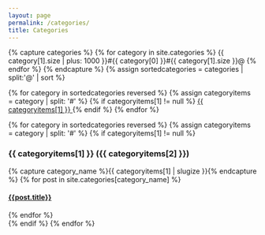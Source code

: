 ```yaml
---
layout: page
permalink: /categories/
title: Categories
---
```


<div>
  <span class="all-categories">
  {% capture categories %}
    {% for category in site.categories %}
      {{ category[1].size | plus: 1000 }}#{{ category[0] }}#{{ category[1].size }}@
    {% endfor %}
  {% endcapture %}
  {% assign sortedcategories = categories | split:'@' | sort %}

  {% for category in sortedcategories reversed %}
    {% assign categoryitems = category | split: '#' %}
    {% if categoryitems[1] != null %}
      <a href="{{site.baseurl}}/categories/#{{ categoryitems[1] | slugize }}">
        {{ categoryitems[1] }}
      </a>
    {% endif %}
  {% endfor %}
  </span>
</div>

<div id="archives">
  {% for category in sortedcategories reversed %}
    {% assign categoryitems = category | split: '#' %}
    {% if categoryitems[1] != null %}
      <div class="archive-group">
        <a name="{{ categoryitems[1] | slugize }}"></a>
        <h3 class="category-head">{{ categoryitems[1] }} ({{ categoryitems[2] }})</h3>
        <div class="category-posts">
        {% capture category_name %}{{ categoryitems[1] | slugize }}{% endcapture %}
        {% for post in site.categories[category_name] %}
        <article class="archive-item">
          <h4>
            <a href="{{ site.baseurl }}{{ post.url }}">
              {{post.title}}
            </a>
          </h4>
        </article>
        {% endfor %}
        </div>
      </div>
    {% endif %}
  {% endfor %}
</div>